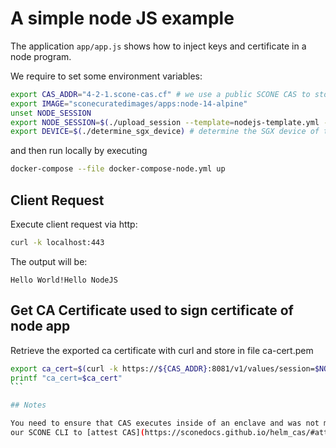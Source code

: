 # A simple node JS example

The application `app/app.js` shows how to inject keys and certificate in a node program.

We require to set some environment variables:

```bash
export CAS_ADDR="4-2-1.scone-cas.cf" # we use a public SCONE CAS to store the session policies
export IMAGE="sconecuratedimages/apps:node-14-alpine"
unset NODE_SESSION
export NODE_SESSION=$(./upload_session --template=nodejs-template.yml --session=nodejs-session.yml  --image=$IMAGE --cas=$CAS_ADDR)
export DEVICE=$(./determine_sgx_device) # determine the SGX device of the local computer
```

and then run locally by executing

```bash
docker-compose --file docker-compose-node.yml up
```

## Client Request

Execute client request via http:

```bash
curl -k localhost:443
```

The output will be:

```text
Hello World!Hello NodeJS
```

## Get CA Certificate used to sign certificate of node app

Retrieve the exported ca certificate with curl and store in file ca-cert.pem

````bash
export ca_cert=$(curl -k https://${CAS_ADDR}:8081/v1/values/session=$NODE_SESSION | jq ".values.api_ca_cert.value")
printf "ca_cert=$ca_cert"
```

## Notes

You need to ensure that CAS executes inside of an enclave and was not manipulated. To do so, you would need to use
our SCONE CLI to [attest CAS](https://sconedocs.github.io/helm_cas/#attesting-cas) and to [upload a session](https://sconedocs.github.io/CAS_cli/#createupdate-session-description)
